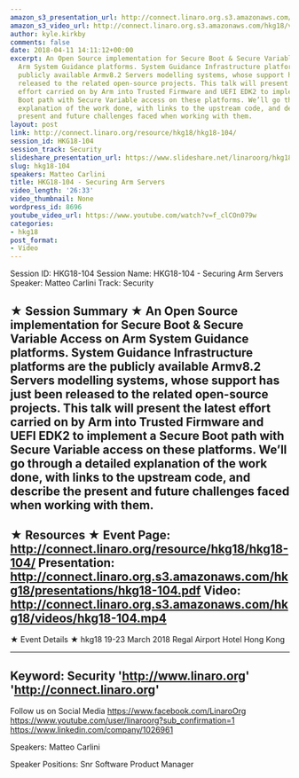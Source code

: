```yaml
---
amazon_s3_presentation_url: http://connect.linaro.org.s3.amazonaws.com/hkg18/presentations/hkg18-104.pdf
amazon_s3_video_url: http://connect.linaro.org.s3.amazonaws.com/hkg18/videos/hkg18-104.mp4
author: kyle.kirkby
comments: false
date: 2018-04-11 14:11:12+00:00
excerpt: An Open Source implementation for Secure Boot & Secure Variable Access on
  Arm System Guidance platforms. System Guidance Infrastructure platforms are the
  publicly available Armv8.2 Servers modelling systems, whose support has just been
  released to the related open-source projects. This talk will present the latest
  effort carried on by Arm into Trusted Firmware and UEFI EDK2 to implement a Secure
  Boot path with Secure Variable access on these platforms. We’ll go through a detailed
  explanation of the work done, with links to the upstream code, and describe the
  present and future challenges faced when working with them.
layout: post
link: http://connect.linaro.org/resource/hkg18/hkg18-104/
session_id: HKG18-104
session_track: Security
slideshare_presentation_url: https://www.slideshare.net/linaroorg/hkg18104-securing-arm-servers
slug: hkg18-104
speakers: Matteo Carlini
title: HKG18-104 - Securing Arm Servers
video_length: '26:33'
video_thumbnail: None
wordpress_id: 8696
youtube_video_url: https://www.youtube.com/watch?v=f_clCOn079w
categories:
- hkg18
post_format:
- Video
---
```


Session ID: HKG18-104
Session Name: HKG18-104 - Securing Arm Servers
Speaker: Matteo Carlini
Track: Security


★ Session Summary ★
An Open Source implementation for Secure Boot & Secure Variable Access on Arm System Guidance platforms. System Guidance Infrastructure platforms are the publicly available Armv8.2 Servers modelling systems, whose support has just been released to the related open-source projects. This talk will present the latest effort carried on by Arm into Trusted Firmware and UEFI EDK2 to implement a Secure Boot path with Secure Variable access on these platforms. We’ll go through a detailed explanation of the work done, with links to the upstream code, and describe the present and future challenges faced when working with them.
---------------------------------------------------
★ Resources ★
Event Page: http://connect.linaro.org/resource/hkg18/hkg18-104/
Presentation: http://connect.linaro.org.s3.amazonaws.com/hkg18/presentations/hkg18-104.pdf
Video: http://connect.linaro.org.s3.amazonaws.com/hkg18/videos/hkg18-104.mp4
 ---------------------------------------------------
★ Event Details ★
hkg18
19-23 March 2018 
Regal Airport Hotel Hong Kong

---------------------------------------------------
Keyword: Security
'http://www.linaro.org'
'http://connect.linaro.org'
---------------------------------------------------
Follow us on Social Media
https://www.facebook.com/LinaroOrg
https://www.youtube.com/user/linaroorg?sub_confirmation=1
https://www.linkedin.com/company/1026961

Speakers: Matteo Carlini

Speaker Positions: Snr Software Product Manager


